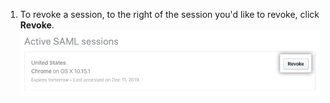 1. To revoke a session, to the right of the session you'd like to revoke, click **Revoke**. ![Revoke button](/assets/images/help/saml/revoke-session.png)
